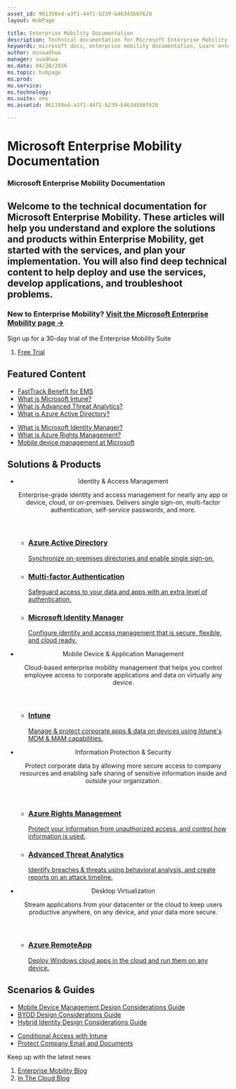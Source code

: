 ```yaml
---
asset_id: 961350ed-a3f1-44f1-b239-b46345b8f620
layout: HubPage

title: Enterprise Mobility Documentation  
description: Technical documentation for Microsoft Enterprise Mobility  
keywords: microsoft docs, enterprise mobility documentation, Learn enterprise mobility, enterprise mobility guide, enterprise mobility technical documentation  
author: msswadhwa  
manager: swadhwa  
ms.date: 04/28/2016  
ms.topic: hubpage  
ms.prod:   
ms.service:   
ms.technology:   
ms.suite: ems  
ms.assetid: 961350ed-a3f1-44f1-b239-b46345b8f620  

---
```

# Microsoft Enterprise Mobility Documentation
<article id="main">
    <section id="hero-content" class="graph">
        <h1>Microsoft Enterprise Mobility Documentation</h1>
        <h2>Welcome to the technical documentation for Microsoft Enterprise Mobility. These articles will help you understand and explore the solutions and products within Enterprise Mobility, get started with the services, and plan your implementation. You will also find deep technical content to help deploy and use the services, develop applications, and troubleshoot problems.</h2>
	    <h3>New to Enterprise Mobility? <a href="https://www.microsoft.com/en-us/server-cloud/enterprise-mobility/overview.aspx" target="_blank">Visit the Microsoft Enterprise Mobility page &rarr;</a></h3>
    </section>
    <aside class="alert section-border">
        <p>Sign up for a 30-day trial of the Enterprise Mobility Suite</p>
        <ol class="action-list">
        <li><a href="go.microsoft.com/fwlink/?LinkId=816834" target="_blank" class="button-bordered button-translucent">Free Trial</a></li>
        </ol>
    </aside>
    <section id="featured" class="container">
        <h2 class="section-heading"><span class="icon icon-lightbulb-checked"></span> Featured Content</h2>
        <div class="features row">
            <ul class="column-half">
                <li><a href="/enterprise-mobility/solutions/fasttrack-center-benefit-for-enterprise-mobility-suite-ems">FastTrack Benefit for EMS</a></li>
                <li><a href="/intune/understand-explore/introduction-to-microsoft-intune">What is Microsoft Intune?</a></li>
                <li><a href="/advanced-threat-analytics/understand-explore/what-is-ata">What is Advanced Threat Analytics?</a></li>
                <li><a href="/active-directory/active-directory-whatis">What is Azure Active Directory?</a></li>
            </ul>
            <ul class="column-half">
                <li><a href="/microsoft-identity-manager/understand-explore/microsoft-identity-manager-2016">What is Microsoft Identity Manager?</a></li>
                <li><a href="/rights-management/understand-explore/what-is-azure-rms">What is Azure Rights Management?</a></li>
                <li><a href="https://www.microsoft.com/itshowcase/Article/Content/588/Mobile-device-management-at-Microsoft" target="_blank">Mobile device management at Microsoft</a></li>
            </ul>
        </div>
    </section>
    <div id="journeys">
        <section class="container">
            <h2 class="section-heading"><span class="icon icon-inheritance"></span> Solutions &amp; Products</h2>
            <ul class="journeys-list">
                <li class="journey-step">
                    <header class="journey-step-header row">
                            <div class="title column-third">
                                <span class="icon icon-connect"></span>
                                <p>Identity &amp; Access Management</p>
                            </div>
                            <p class="description column-two-thirds">Enterprise-grade identity and access management for nearly any app or device, cloud, or on-premises. Delivers single sign-on, multi-factor authentication, self-service passwords, and more.
                            </p>
                    </header>
                    <section class="journey-step-elements content">
                        <ul class="row">
                            <li class="column column-third">
                                <a href="/active-directory/">
                                <h3>Azure Active Directory</h3>
                                <p>Synchronize on-premises directories and enable single sign-on.</p>
                                </a>
                            </li>
                            <li class="column column-third">
                                <a href="/multi-factor-authentication/">
                                <h3>Multi-factor Authentication</h3>
                                <p>Safeguard access to your data and apps with an extra level of authentication.</p>
                                </a>
                            </li>
                            <li class="column column-third">
                                <a href="/microsoft-identity-manager/">
                                <h3>Microsoft Identity Manager</h3>
                                <p>Configure identity and access management that is secure, flexible, and cloud ready.</p>
                                </a>
                            </li>
                        </ul>
                    </section>
                </li>
                <li class="journey-step">
                    <header class="journey-step-header row">
                            <div class="title column-third">
                                <span class="icon icon-mobile"></span>
                                <p>Mobile Device &amp; Application Management</p>
                            </div>
                            <p class="description column-two-thirds">Cloud-based enterprise mobility management that helps you control employee access to corporate applications and data on virtually any device.
                            </p>
                    </header>
                    <section class="journey-step-elements content">
                        <ul class="row">
                            <li class="column column-third">
                                <a href="/intune/">
                                <h3>Intune</h3>
                                <p>Manage &amp; protect corporate apps &amp; data on devices using Intune's MDM &amp; MAM capabilities.</p>
                                </a>
                            </li>
                        </ul>
                    </section>
                </li>
                <li class="journey-step">
                    <header class="journey-step-header row">
                            <div class="title column-third">
                                <span class="icon icon-shield"></span>
                                <p>Information Protection &amp; Security</p>
                            </div>
                            <p class="description column-two-thirds">Protect corporate data by allowing more secure access to company resources and enabling safe sharing of sensitive information inside and outside your organization.
                            </p>
                    </header>
                    <section class="journey-step-elements content">
                        <ul class="row">
                            <li class="column column-third">
                                <a href="/rights-management/">
                                <h3>Azure Rights Management</h3>
                                <p>Protect your information from unauthorized access, and control how information is used.</p>
                                </a>
                            </li>
                            <li class="column column-third">
                                <a href="/advanced-threat-analytics/">
                                <h3>Advanced Threat Analytics</h3>
                                <p>Identify breaches &amp; threats using behavioral analysis, and create reports on an attack timeline.</p>
                                </a>
                            </li>
                        </ul>
                    </section>
                </li>
                <li class="journey-step">
                    <header class="journey-step-header row">
                        <div class="title column-third">
                        <span class="icon icon-desktops"></span>
                        <p>Desktop Virtualization</p>
                        </div>
                        <p class="description column-two-thirds">Stream applications from your datacenter or the cloud to keep users productive anywhere, on any device, and your data more secure.
                        </p>
                    </header>
                    <section class="journey-step-elements content">
                        <ul class="row">
                        <li class="column column-third">
                            <a href="/remoteapp/">
                            <h3>Azure RemoteApp</h3>
                            <p>Deploy Windows cloud apps in the cloud and run them on any device.</p>
                            </a>
                        </li>
                        </ul>
                    </section>
                </li>
            </ul>
        </section>
    </div>
    <div class="section-border">
        <section class="resources container">
            <h2 class="section-heading"><span class="icon icon-note"></span> Scenarios &amp; Guides</h2>
            <div class="resource-list row">
                <ul class="column-half">
                    <li><a href="./solutions/mdm-design-considerations-guide.md">Mobile Device Management Design Considerations Guide</a></li>
                    <li><a href="./solutions/byod-design-considerations-guide.md">BYOD Design Considerations Guide</a></li>
                    <li><a href="/active-directory/active-directory-hybrid-identity-design-considerations-overview">Hybrid Identity Design Considerations Guide</a></li>
                </ul>
                <ul class="column-half">
                    <li><a href="./solutions/conditional-access-intune.md">Conditional Access with Intune</a></li>
                    <li><a href="./solutions/architecture-guidance-for-protecting-company-email-and-documents.md">Protect Company Email and Documents</a></li>
                </ul>
            </div>
        </section>
    </div>
    <aside class="alert alert-social">
        <p>Keep up with the latest news</p>
        <ol class="action-list">
            <li><a href="https://blogs.technet.microsoft.com/enterprisemobility/" target="_blank" class="button-bordered button-translucent">Enterprise Mobility Blog</a></li>
            <li><a href="https://blogs.technet.microsoft.com/in_the_cloud/" target="_blank" class="button-bordered button-translucent">In The Cloud Blog</a></li>
        </ol>
    </aside>
</article>
